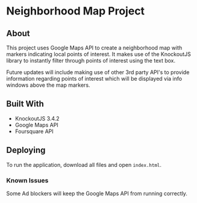 # Neighborhood Map Project

## About
This project uses Google Maps API to create a neighborhood map with markers indicating local points of interest. It makes use of the KnockoutJS library to instantly filter through points of interest using the text box.

Future updates will include making use of other 3rd party API's to provide information regarding points of interest which will be displayed via info windows above the map markers.

## Built With
- KnockoutJS 3.4.2
- Google Maps API
- Foursquare API

## Deploying
To run the application, download all files and open `index.html`.

### Known Issues
Some Ad blockers will keep the Google Maps API from running correctly.
